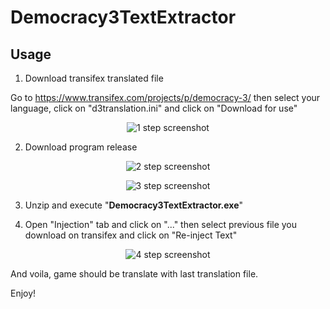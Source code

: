 Democracy3TextExtractor
=======================

## Usage

1. Download transifex translated file

Go to https://www.transifex.com/projects/p/democracy-3/ then select your language, click on "d3translation.ini" and click on "Download for use"

<p align="center">
<img src="https://raw.github.com/dragouf/Democracy3TextExtractor/master/doc/info1.PNG" alt="1 step screenshot" />
</p>

2. Download program release

<p align="center">
<img src="https://raw.github.com/dragouf/Democracy3TextExtractor/master/doc/info2.PNG" alt="2 step screenshot" />
</p>


<p align="center">
<img src="https://raw.github.com/dragouf/Democracy3TextExtractor/master/doc/info3.PNG" alt="3 step screenshot" />
</p>

3. Unzip and execute "**Democracy3TextExtractor.exe**"

4. Open "Injection" tab and click on "..." then select previous file you download on transifex and click on "Re-inject Text"

<p align="center">
<img src="https://raw.github.com/dragouf/Democracy3TextExtractor/master/doc/info4.PNG" alt="4 step screenshot" />
</p>

And voila, game should be translate with last translation file.

Enjoy!


